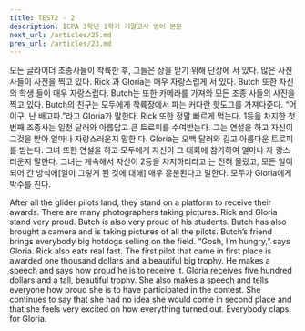 ```yaml
---
title: TEST2 - 2
description: ICPA 3학년 1학기 기말고사 영어 본문
next_url: /articles/25.md
prev_url: /articles/23.md
---
```


모든 글라이더 조종사들이 착륙한 후, 그들은 상을 받기 위해 단상에 서 있다. 많은 사진사들이 사진을 찍고 있다. Rick 과 Gloria는 매우 자랑스럽게 서 있다. Butch 또한 자신의 학생 들이 매우 자랑스럽다. Butch는 또한 카메라를 가져와 모든 조종 사들의 사진을 찍고 있다. Butch의 친구는 모두에게 착륙장에서 파는 커다란 핫도그를 가져다준다. “어이구, 난 배고파.”라고 Gloria가 말한다. Rick 또한 정말 빠르게 먹는다. 1등을 차지한 첫 번째 조종사는 일천 달러와 아름답고 큰 트로피를 수여받는다. 그는 연설을 하고 자신이 그것을 받아 얼마나 자랑스러운지 말한 다. Gloria는 오백 달러와 길고 아름다운 트로피를 받는다. 그녀 또한 연설을 하고 모두에게 자신이 그 대회에 참가하여 얼마나 자 랑스러운지 말한다. 그녀는 계속해서 자신이 2등을 차지하리라고 는 전혀 몰랐고, 모든 일이 되어 간 방식에[일이 그렇게 된 것에 대해] 매우 흥분된다고 말한다. 모두가 Gloria에게 박수를 친다.

After all the glider pilots land, they stand on a platform to receive their awards. There are many photographers taking pictures. Rick and Gloria stand very proud. Butch is also very proud of his students. Butch has also brought a camera and is taking pictures of all the pilots. Butch’s friend brings everybody big hotdogs selling on the field. “Gosh, I’m hungry,” says Gloria. Rick also eats real fast. The first pilot that came in first place is awarded one thousand dollars and a beautiful big trophy. He makes a speech and says how proud he is to receive it. Gloria receives five hundred dollars and a tall, beautiful trophy. She also makes a speech and tells everyone how proud she is to have participated in the contest. She continues to say that she had no idea she would come in second place and that she feels very excited on how everything turned out. Everybody claps for Gloria.

